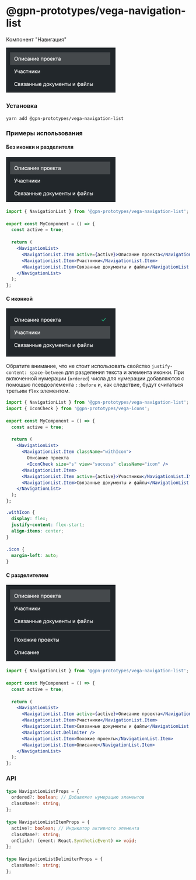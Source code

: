 # @gpn-prototypes/vega-navigation-list

Компонент "Навигация"

<img src="docs/pic-1.png" width="300">

### Установка

```
yarn add @gpn-prototypes/vega-navigation-list
```

### Примеры использования

#### Без иконки и разделителя

<img src="docs/pic-1.png" width="300">

```jsx
import { NavigationList } from '@gpn-prototypes/vega-navigation-list';

export const MyComponent = () => {
  const active = true;

  return (
    <NavigationList>
      <NavigationList.Item active={active}>Описание проекта</NavigationList.Item>
      <NavigationList.Item>Участники</NavigationList.Item>
      <NavigationList.Item>Связанные документы и файлы</NavigationList.Item>
    </NavigationList>
  );
};
```

#### С иконкой

<img src="docs/pic-2.png" width="300">

Обратите внимание, что не стоит использовать свойство `justify-content: space-between` для разделения текста и элемента иконки. При включенной нумерации (`ordered`) числа для нумерации добавляются с помощью псевдоэлемента `::before` и, как следствие, будут считаться третьим `flex` элементом.

```jsx
import { NavigationList } from '@gpn-prototypes/vega-navigation-list';
import { IconCheck } from '@gpn-prototypes/vega-icons';

export const MyComponent = () => {
  const active = true;

  return (
    <NavigationList>
      <NavigationList.Item className="withIcon">
        Описание проекта
        <IconCheck size="s" view="success" className="icon" />
      <NavigationList.Item>
      <NavigationList.Item active={active}>Участники</NavigationList.Item>
      <NavigationList.Item>Связанные документы и файлы</NavigationList.Item>
    </NavigationList>
  );
};
```

```css
.withIcon {
  display: flex;
  justify-content: flex-start;
  align-items: center;
}

.icon {
  margin-left: auto;
}
```

#### С разделителем

<img src="docs/pic-3.png" width="300">

```jsx
import { NavigationList } from '@gpn-prototypes/vega-navigation-list';

export const MyComponent = () => {
  const active = true;

  return (
    <NavigationList>
      <NavigationList.Item active={active}>Описание проекта</NavigationList.Item>
      <NavigationList.Item>Участники</NavigationList.Item>
      <NavigationList.Item>Связанные документы и файлы</NavigationList.Item>
      <NavigationList.Delimiter />
      <NavigationList.Item>Похожие проекты</NavigationList.Item>
      <NavigationList.Item>Описание</NavigationList.Item>
    </NavigationList>
  );
};
```

### API

```ts
type NavigationListProps = {
  ordered?: boolean; // Добавляет нумерацию элементов
  className?: string;
};

type NavigationListItemProps = {
  active?: boolean; // Индикатор активного элемента
  className?: string;
  onClick?: (event: React.SyntheticEvent) => void;
};

type NavigationListDelimiterProps = {
  className?: string;
};
```

